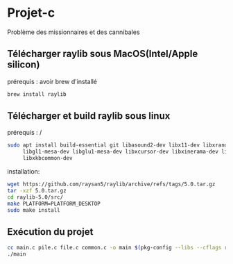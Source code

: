 # Projet-c
Problème des missionnaires et des cannibales

## Télécharger raylib sous MacOS(Intel/Apple silicon)
prérequis : avoir brew d'installé

```bash
brew install raylib
```

## Télécharger et build raylib sous linux

prérequis : /
```bash
sudo apt install build-essential git libasound2-dev libx11-dev libxrandr-dev libxi-dev \
     libgl1-mesa-dev libglu1-mesa-dev libxcursor-dev libxinerama-dev libwayland-dev \
     libxkbcommon-dev
```

installation:
```bash
wget https://github.com/raysan5/raylib/archive/refs/tags/5.0.tar.gz
tar -xzf 5.0.tar.gz
cd raylib-5.0/src/
make PLATFORM=PLATFORM_DESKTOP
sudo make install
```

## Exécution du projet

```bash
cc main.c pile.c file.c common.c -o main $(pkg-config --libs --cflags raylib)
./main
```